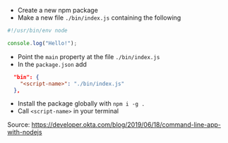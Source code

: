 - Create a new npm package
- Make a new file `./bin/index.js` containing the following

```js
#!/usr/bin/env node

console.log("Hello!");
```

- Point the `main` property at the file `./bin/index.js`
- In the `package.json` add

```json
  "bin": {
    "<script-name>": "./bin/index.js"
  },
```

- Install the package globally with `npm i -g .`
- Call `<script-name>` in your terminal

Source: https://developer.okta.com/blog/2019/06/18/command-line-app-with-nodejs
